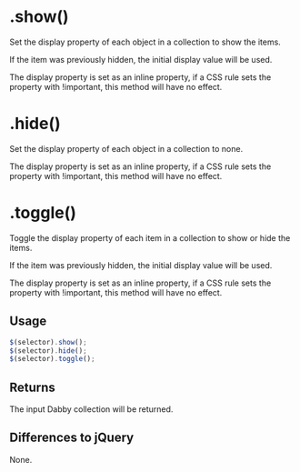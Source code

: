 # .show()

Set the display property of each object in a collection to show the items.

If the item was previously hidden, the initial display value will be used.

The display property is set as an inline property, if a CSS rule sets the property with !important, this method will have no effect.

# .hide()

Set the display property of each object in a collection to none.

The display property is set as an inline property, if a CSS rule sets the property with !important, this method will have no effect.

# .toggle()

Toggle the display property of each item in a collection to show or hide the items.

If the item was previously hidden, the initial display value will be used.

The display property is set as an inline property, if a CSS rule sets the property with !important, this method will have no effect.

## Usage

```javascript
$(selector).show();
$(selector).hide();
$(selector).toggle();
```

## Returns

The input Dabby collection will be returned.

## Differences to jQuery

None.
